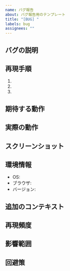 ```yaml
---
name: バグ報告
about: バグ報告用のテンプレート
title: "[BUG] "
labels: bug
assignees: ""
---
```


## バグの説明

<!-- バグの内容を簡潔に説明してください -->

## 再現手順

1.
2.
3. <!-- できるだけ具体的に記載してください -->

## 期待する動作

<!-- 本来どのような動作が期待されていたかを記載してください -->

## 実際の動作

<!-- 実際に何が起きているかを記載してください -->

## スクリーンショット

<!-- 可能であれば、問題を説明するのに役立つスクリーンショットを追加してください -->

## 環境情報

- OS: <!-- e.g. Windows 10, macOS Monterey -->
- ブラウザ: <!-- e.g. Chrome 120.0.6099.109 -->
- バージョン: <!-- アプリケーションのバージョン -->

## 追加のコンテキスト

<!-- バグに関連する他の情報があれば追加してください -->
<!-- 例：エラーメッセージ、ログ出力など -->

## 再現頻度

<!-- バグの発生頻度について記載してください -->
<!-- 例：毎回発生する、時々発生する、特定の条件下でのみ発生する など -->

## 影響範囲

<!-- このバグが影響を与える機能や範囲について記載してください -->

## 回避策

<!-- もし知っている場合、一時的な回避策があれば記載してください -->
